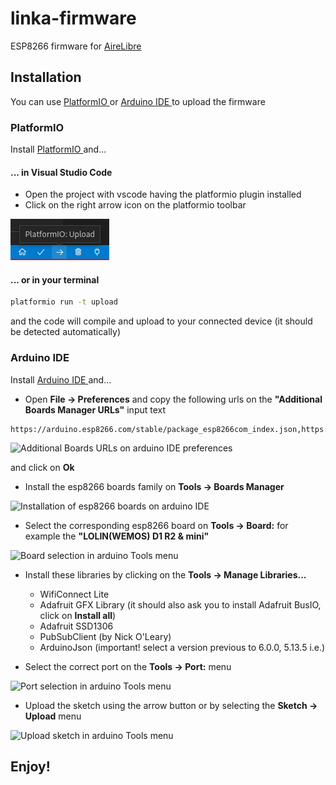 # linka-firmware

ESP8266 firmware for [AireLibre](https://github.com/melizeche/AireLibre)

## Installation

You can use [ PlatformIO ](https://platformio.org/platformio-ide) or [ Arduino IDE ](https://www.arduino.cc/en/software) to upload the firmware

### PlatformIO

Install [ PlatformIO ](https://platformio.org/platformio-ide) and...

#### ... in Visual Studio Code

- Open the project with vscode having the platformio plugin installed
- Click on the right arrow icon on the platformio toolbar

![Right Arrow Icon on Platformio Toolbar in Visual Studio Code](/doc/img/vscode_pio_upload.png)

#### ... or in your terminal

```bash
platformio run -t upload
````

and the code will compile and upload to your connected device (it should be detected automatically)

### Arduino IDE

Install [ Arduino IDE ](https://www.arduino.cc/en/software) and...

- Open **File -> Preferences** and copy the following urls on the __"Additional Boards Manager URLs"__ input text

```
https://arduino.esp8266.com/stable/package_esp8266com_index.json,https://dl.espressif.com/dl/package_esp32_index.json
```

![Additional Boards URLs on arduino IDE preferences](/doc/img/arduino_ide_aditional_boards.png)

and click on **Ok**

- Install the esp8266 boards family on **Tools -> Boards Manager**

![Installation of esp8266 boards on arduino IDE](/doc/img/arduino_ide_board_installation.png)

- Select the corresponding esp8266 board on **Tools -> Board:** for example the **"LOLIN(WEMOS) D1 R2 & mini"** 

![Board selection in arduino Tools menu](/doc/img/arduino_ide_board_selection.png)

- Install these libraries by clicking on the **Tools -> Manage Libraries...**

  * WifiConnect Lite
  * Adafruit GFX Library (it should also ask you to install Adafruit BusIO, click on **Install all**)
  * Adafruit SSD1306
  * PubSubClient (by Nick O'Leary)
  * ArduinoJson (important! select a version previous to 6.0.0, 5.13.5 i.e.)

- Select the correct port on the **Tools -> Port:** menu

![Port selection in arduino Tools menu](/doc/img/arduino_ide_select_port.png)

- Upload the sketch using the arrow button or by selecting the **Sketch -> Upload** menu

![Upload sketch in arduino Tools menu](/doc/img/arduino_ide_upload_sketch.png)

## Enjoy!

